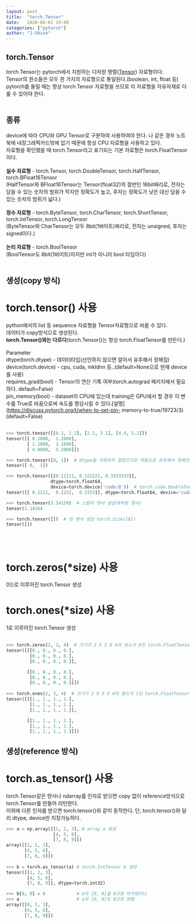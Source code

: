 ```yaml
---
layout: post
title:  "torch.Tensor"
date:   2020-08-01 19:00
categories: ["pytorch"]
author: "J-Shine"
---
```


## **torch.Tensor**
torch.Tensor는 pytorch에서 지원하는 다차원 행렬([Tensor]()) 자료형이다.<br>
Tensor의 원소들은 모두 한 가지의 자료형으로 통일된다.(boolean, int, float 등)<br>
pytorch를 돌릴 때는 항상 torch.Tensor 자료형을 쓰므로 이 자료형을 자유자재로 다룰 수 있어야 한다.<br><br>

## **종류**
device에 따라 CPU와 GPU Tensor로 구분하여 사용하여야 한다. 나 같은 경우 노트북에 내장그래픽카드밖에 없기 때문에 항상 CPU 자료형을 사용하고 있다.<br>
자료형을 확인했을 때 torch.Tensor라고 표기되는 기본 자료형은 torch.FloatTensor이다.<br><br>
**실수 자료형** - torch.Tensor, torch.DoubleTensor, torch.HalfTensor, torch.BFloat16Tensor<br>
(HalfTensor와 BFloat16Tensor는 Tensor(float32)의 절반인 16bit짜리로, 전자는 담을 수 있는 숫자의 범위가 작지만 정확도가 높고, 후자는 정확도가 낮은 대신 담을 수 있는 숫자의 범위가 넓다.)<br><br>
**정수 자료형** - torch.ByteTensor, torch.CharTensor, torch.ShortTensor, torch.IntTensor, torch.LongTensor<br>
(ByteTensor와 CharTensor는 모두 8bit(1바이트)짜리로, 전자는 unsigned, 후자는 signed이다.)<br><br>
**논리 자료형** - torch.BoolTensor<br>
(BoolTensor도 8bit(1바이트)이지만 int가 아니라 bool 타입이다)<br><br>

## **생성(copy 방식)**
# torch.tensor() 사용<br>
python에서의 list 등 sequence 자료형을 Tensor자료형으로 바꿀 수 있다.<br>
데이터가 copy방식으로 생성된다.<br>
**torch.Tensor()와는 다르다**(torch.Tensor()는 항상 torch.FloatTensor를 만든다.)<br><br>
Parameter<br>
  dtype(torch.dtype) - 데이터타입(선언하지 않으면 알아서 유추해서 정해짐)<br>
  device(torch.device) - cpu, cuda, mkldnn 등..(default=None으로 현재 device를 사용)<br>
  requires_grad(bool) - Tensor의 연산 기록 여부(torch.autograd 패키지에서 필요하다. default=False)<br>
  pin_memory(bool) - dataset이 CPU에 있는데 training은 GPU에서 할 경우 이 변수를 True로 바꿈으로써 속도를 향상시킬 수 있다.[설명](https://discuss.pytorch.org/t/when-to-set-pin- 
  memory-to-true/19723/3)(default=False)<br><br>
```python  
>>> torch.tensor([[0.1, 1.2], [2.2, 3.1], [4.9, 5.2]])
tensor([[ 0.1000,  1.2000],
        [ 2.2000,  3.1000],
        [ 4.9000,  5.2000]])

>>> torch.tensor([0, 1])  # dtype을 지정하지 않았으므로 자동으로 유추해서 정해진다.
tensor([ 0,  1])

>>> torch.tensor([[0.11111, 0.222222, 0.3333333]],
                 dtype=torch.float64,
                 device=torch.device('cuda:0'))  # torch.cuda.DoubleTensor 생성
tensor([[ 0.1111,  0.2222,  0.3333]], dtype=torch.float64, device='cuda:0')

>>> torch.tensor(3.14159)  # 스칼라 텐서 생성(0차원 텐서)
tensor(3.1416)

>>> torch.tensor([])  # 빈 텐서 생성 torch.Size([0])
tensor([])
```
<br><br>

# torch.zeros(\*size) 사용 
0으로 이루어진 torch.Tensor 생성<br>
# torch.ones(\*size) 사용
1로 이루어진 torch.Tensor 생성<br><br>
```python
>>> torch.zeros(2, 3, 4)  # 크기가 2 X 3 X 4의 원소가 0인 torch.FloatTensor 생성
tensor([[[0., 0., 0., 0.],
         [0., 0., 0., 0.],
         [0., 0., 0., 0.]],

        [[0., 0., 0., 0.],
         [0., 0., 0., 0.],
         [0., 0., 0., 0.]]])
         
>>> torch.ones(2, 3, 4)  # 크기가 2 X 3 X 4의 원소가 1인 torch.FloatTensor 생성
tensor([[[1., 1., 1., 1.],
         [1., 1., 1., 1.],
         [1., 1., 1., 1.]],

        [[1., 1., 1., 1.],
         [1., 1., 1., 1.],
         [1., 1., 1., 1.]]])
```

## **생성(reference 방식)**
# torch.as_tensor() 사용<br>
torch.Tensor같은 텐서나 ndarray를 인자로 받으면 copy 없이 reference방식으로 torch.Tensor를 만들어 리턴한다.<br>
이외에 다른 인자를 받으면 torch.tensor()와 같이 동작한다. 단, torch.tensor()와 달리 dtype, device만 지정가능하다.<br>

```python  
>>> a = np.array([[1, 2, 3], # array a 생성
                  [4, 5, 6],
                  [7, 8, 9]])
array([[1, 2, 3],
       [4, 5, 6],
       [7, 8, 9]])
       
>>> b = torch.as_tensor(a) # torch.IntTensor b 생성
tensor([[1, 2, 3],
        [4, 5, 6],
        [7, 8, 9]], dtype=torch.int32)

>>> b[0, 0] = 0            # b의 [0, 0]을 0으로 바꾸었더니
>>> a                      # a의 [0, 0]도 0으로 변함
array([[0, 2, 3],
       [4, 5, 6],
       [7, 8, 9]])

```
